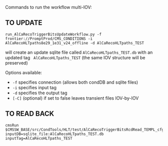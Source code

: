 Commands to run the workflow multi-IOV:

## TO UPDATE
```
run_AlCaRecoTriggerBitsUpdateWorkflow.py -f frontier://PromptProd/CMS_CONDITIONS -i AlCaRecoHLTpaths8e29_1e31_v24_offline -d AlCaRecoHLTpaths_TEST
```

will create an update sqlite file called `AlCaRecoHLTpaths_TEST.db` with an updated tag ` AlCaRecoHLTpaths_TEST` (the same IOV structure will be preserved)

Options available:
   * `-f` specifies connection (allows both condDB and sqlite files)
   * `-i` specifies input tag
   * `-d` specifies the output tag
   * `[-C]` (optional) if set to false leaves transient files IOV-by-IOV


## TO READ BACK
```
cmsRun $CMSSW_BASE/src/CondTools/HLT/test/AlCaRecoTriggerBitsRcdRead_TEMPL_cfg.py inputDB=sqlite_file:AlCaRecoHLTpaths_TEST.db inputTag=AlCaRecoHLTpaths_TEST
```